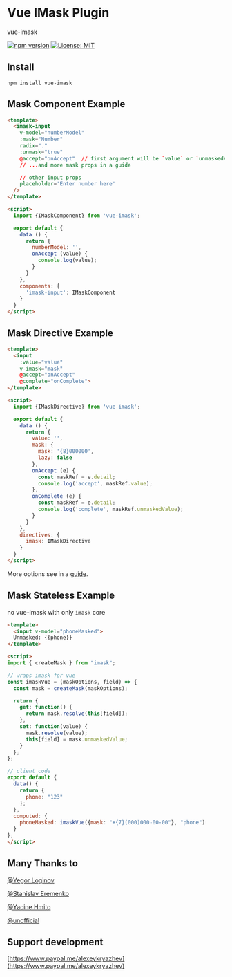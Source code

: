 # Vue IMask Plugin
vue-imask

[![npm version](https://badge.fury.io/js/vue-imask.svg)](https://badge.fury.io/js/vue-imask)
[![License: MIT](https://img.shields.io/badge/License-MIT-yellow.svg)](https://opensource.org/licenses/MIT)

## Install
`npm install vue-imask`

## Mask Component Example
```html
<template>
  <imask-input
    v-model="numberModel"
    :mask="Number"
    radix="."
    :unmask="true"
    @accept="onAccept"  // first argument will be `value` or `unmaskedValue` depending on prop above
    // ...and more mask props in a guide

    // other input props
    placeholder='Enter number here'
  />
</template>

<script>
  import {IMaskComponent} from 'vue-imask';

  export default {
    data () {
      return {
        numberModel: '',
        onAccept (value) {
          console.log(value);
        }
      }
    },
    components: {
      'imask-input': IMaskComponent
    }
  }
</script>
```

## Mask Directive Example
```html
<template>
  <input
    :value="value"
    v-imask="mask"
    @accept="onAccept"
    @complete="onComplete">
</template>

<script>
  import {IMaskDirective} from 'vue-imask';

  export default {
    data () {
      return {
        value: '',
        mask: {
          mask: '{8}000000',
          lazy: false
        },
        onAccept (e) {
          const maskRef = e.detail;
          console.log('accept', maskRef.value);
        },
        onComplete (e) {
          const maskRef = e.detail;
          console.log('complete', maskRef.unmaskedValue);
        }
      }
    },
    directives: {
      imask: IMaskDirective
    }
  }
</script>
```
More options see in a [guide](https://unmanner.github.io/imaskjs/guide.html).

## Mask Stateless Example
no vue-imask with only `imask` core
```html
<template>
  <input v-model="phoneMasked">
  Unmasked: {{phone}}
</template>

<script>
import { createMask } from "imask";

// wraps imask for vue
const imaskVue = (maskOptions, field) => {
  const mask = createMask(maskOptions);

  return {
    get: function() {
      return mask.resolve(this[field]);
    },
    set: function(value) {
      mask.resolve(value);
      this[field] = mask.unmaskedValue;
    }
  };
};

// client code
export default {
  data() {
    return {
      phone: "123"
    };
  },
  computed: {
    phoneMasked: imaskVue({mask: "+{7}(000)000-00-00"}, "phone")
  }
};
</script>
```

## Many Thanks to
[@Yegor Loginov](https://github.com/naprimer)

[@Stanislav Eremenko](https://github.com/c01nd01r)

[@Yacine Hmito](https://github.com/yacinehmito)

[@unofficial](https://github.com/cangku)

## Support development
[https://www.paypal.me/alexeykryazhev](https://www.paypal.me/alexeykryazhev)
